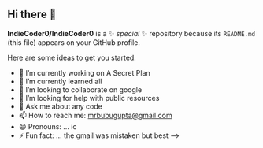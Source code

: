 ## Hi there 👋

**IndieCoder0/IndieCoder0** is a ✨ _special_ ✨ repository because its `README.md` (this file) appears on your GitHub profile.

Here are some ideas to get you started:

- 🔭 I’m currently working on A Secret Plan
- 🌱 I’m currently learned all
- 👯 I’m looking to collaborate on google
- 🤔 I’m looking for help with public resources
- 💬 Ask me about any code
- 📫 How to reach me: mrbubugupta@gmail.com
- 😄 Pronouns: ... ic
- ⚡ Fun fact: ... the gmail was mistaken but best
-->
